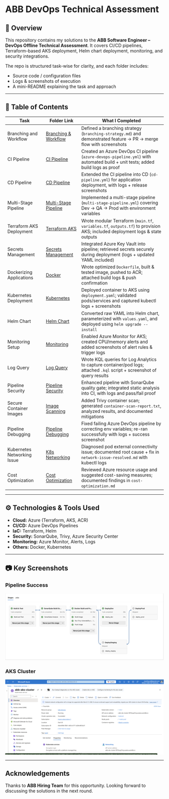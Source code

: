 # ABB DevOps Technical Assessment

## 📌 Overview

This repository contains my solutions to the **ABB Software Engineer – DevOps Offline Technical Assessment**.
It covers CI/CD pipelines, Terraform-based AKS deployment, Helm chart deployment, monitoring, and security integrations.

The repo is structured task-wise for clarity, and each folder includes:
* Source code / configuration files
* Logs & screenshots of execution
* A mini-README explaining the task and approach

---

## 📑 Table of Contents

| Task                        | Folder Link                                                      | What I Completed                                                                                                               |
| --------------------------- | ---------------------------------------------------------------- | ------------------------------------------------------------------------------------------------------------------------------ |
| Branching and Workflow      | [Branching & Workflow](Tasks/Branching%20%26%20Workflow)    | Defined a branching strategy (`branching-strategy.md`) and demonstrated feature → PR → merge flow with screenshots             |
| CI Pipeline                 | [CI Pipeline](Tasks/CI%20Pipeline)                    | Created an Azure DevOps CI pipeline (`azure-devops-pipeline.yml`) with automated build + unit tests; added build logs as proof |
| CD Pipeline                 | [CD Pipeline](Tasks/CD%20Pipeline)                    | Extended the CI pipeline into CD (`cd-pipeline.yml`) for application deployment, with logs + release screenshots               |
| Multi-Stage Pipeline        | [Multi-Stage Pipeline](Tasks/Multi-Stage%20Pipeline)  | Implemented a multi-stage pipeline (`multi-stage-pipeline.yml`) covering Dev → QA → Prod with environment variables            |
| Terraform AKS Deployment    | [Terraform AKS](Tasks/Terraform%20AKS)     | Wrote modular Terraform (`main.tf`, `variables.tf`, `outputs.tf`) to provision AKS; included deployment logs & state outputs   |
| Secrets Management          | [Secrets Management](Tasks/Secrets%20Management)      | Integrated Azure Key Vault into pipeline; retrieved secrets securely during deployment (logs + updated YAML included)          |
| Dockerizing Applications    | [Docker](Tasks/Docker)            | Wrote optimized `Dockerfile`, built & tested image, pushed to ACR; attached build logs & push confirmation                     |
| Kubernetes Deployment       | [Kubernetes](Tasks/KuberneteS)           | Deployed container to AKS using `deployment.yaml`; validated pods/services and captured kubectl logs + screenshots             |
| Helm Chart                  | [Helm Chart](Tasks/Helm%20Chart)                      | Converted raw YAML into Helm chart, parameterized with `values.yaml`, and deployed using `helm upgrade --install`              |
| Monitoring Setup            | [Monitoring](Tasks/Monitoring)                | Enabled Azure Monitor for AKS; created CPU/memory alerts and added screenshots of alert rules & trigger logs                   |
| Log Query                   | [Log Query](Tasks/Log%20Query)                        | Wrote KQL queries for Log Analytics to capture container/pod logs; attached `.kql` script + screenshot of query results        |
| Pipeline Security           | [Pipeline Security](Tasks/Pipeline%20Security)        | Enhanced pipeline with SonarQube quality gate; integrated static analysis into CI, with logs and pass/fail proof               |
| Secure Container Images     | [Image Scanning](Tasks/Image%20Scanning)     | Added Trivy container scan; generated `container-scan-report.txt`, analyzed results, and documented mitigations                |
| Pipeline Debugging          | [Pipeline Debugging](Tasks/Pipeline%20Debugging)      | Fixed failing Azure DevOps pipeline by correcting env variables; re-ran successfully with logs + success screenshot            |
| Kubernetes Networking Issue | [K8s Networking](Tasks/K8s%20Networking) | Diagnosed pod external connectivity issue; documented root cause + fix in `network-issue-resolved.md` with kubectl logs        |
| Cost Optimization           | [Cost Optimization](Tasks/Cost%20Optimization)        | Reviewed Azure resource usage and suggested cost-saving measures; documented findings in `cost-optimization.md`                |


---

## ⚙️ Technologies & Tools Used

* **Cloud:** Azure (Terraform, AKS, ACR)
* **CI/CD:** Azure DevOps Pipelines
* **IaC:** Terraform, Helm
* **Security:** SonarQube, Trivy, Azure Security Center
* **Monitoring:** Azure Monitor, Alerts, Logs
* **Others:** Docker, Kubernetes

---

## 📷 Key Screenshots

### Pipeline Success
<p align="center">
  <img src="pipeline-success.png" width="600" alt="Pipeline Success Screenshot">
</p>  

### AKS Cluster
<p align="center">
  <img src="aks-cluster.png" width="600" alt="AKS Cluster Screenshot">
</p>  

---

## Acknowledgements

Thanks to **ABB Hiring Team** for this opportunity. Looking forward to discussing the solutions in the next round.
